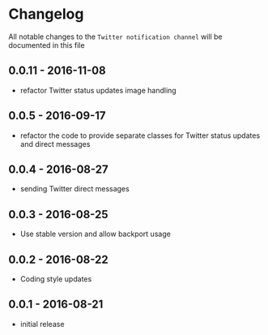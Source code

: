 # Changelog

All notable changes to the `Twitter notification channel` will be documented in this file

## 0.0.11 - 2016-11-08

- refactor Twitter status updates image handling

## 0.0.5 - 2016-09-17

- refactor the code to provide separate classes for Twitter status updates and direct messages


## 0.0.4 - 2016-08-27

- sending Twitter direct messages

## 0.0.3 - 2016-08-25
- Use stable version and allow backport usage

## 0.0.2 - 2016-08-22

- Coding style updates

## 0.0.1 - 2016-08-21

- initial release

